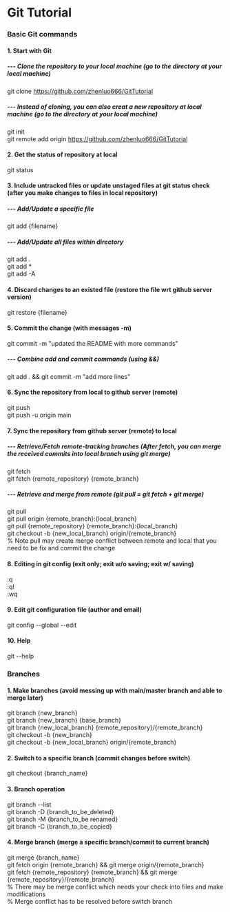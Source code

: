 # Git Tutorial
###  Basic Git commands
#### 1. Start with Git
##### --- Clone the repository to your local machine (go to the directory at your local machine)
git clone https://github.com/zhenluo666/GitTutorial
##### --- Instead of cloning, you can also creat a new repository at local machine (go to the directory at your local machine)
git init  
git remote add origin https://github.com/zhenluo666/GitTutorial  
#### 2. Get the status of repository at local
git status
#### 3. Include untracked files or update unstaged files at git status check (after you make changes to files in local repository)
##### --- Add/Update a specific file
git add {filename}
##### --- Add/Update all files within directory
git add .  
git add *  
git add -A
#### 4. Discard changes to an existed file (restore the file wrt github server version)
git restore {filename}
#### 5. Commit the change (with messages -m)
git commit -m "updated the README with more commands"
##### --- Combine add and commit commands (using &&)
git add . && git commit -m "add more lines"
#### 6. Sync the repository from local to github server (remote)
git push  
git push -u origin main
#### 7. Sync the repository from github server (remote) to local
##### --- Retrieve/Fetch remote-tracking branches (After fetch, you can merge the received commits into local branch using git merge)
git fetch  
git fetch {remote_repository} {remote_branch}
##### --- Retrieve and merge from remote (git pull = git fetch + git merge)
git pull  
git pull origin {remote_branch}:{local_branch}  
git pull {remote_repository} {remote_branch}:{local_branch}  
git checkout -b {new_local_branch} origin/{remote_branch}  
% Note pull may create merge conflict between remote and local that you need to be fix and commit the change
#### 8. Editing in git config (exit only; exit w/o saving; exit w/ saving)
:q  
:q!  
:wq  
#### 9. Edit git configuration file (author and email)
git config --global --edit
#### 10. Help
git --help
### Branches
#### 1. Make branches (avoid messing up with main/master branch and able to merge later)
git branch {new_branch}  
git branch {new_branch} {base_branch}  
git branch {new_local_branch} {remote_repository}/{remote_branch}  
git checkout -b {new_branch}  
git checkout -b {new_local_branch} origin/{remote_branch}  
#### 2. Switch to a specific branch (commit changes before switch)
git checkout {branch_name}
#### 3. Branch operation
git branch --list  
git branch -D {branch_to_be_deleted}  
git branch -M {branch_to_be renamed}  
git branch -C {branch_to_be_copied}
#### 4. Merge branch (merge a specific branch/commit to current branch)
git merge {branch_name}  
git fetch origin {remote_branch} && git merge origin/{remote_branch}  
git fetch {remote_repository} {remote_branch} && git merge {remote_repository}/{remote_branch}  
% There may be merge conflict which needs your check into files and make modifications  
% Merge conflict has to be resolved before switch branch



